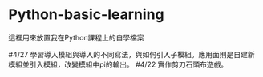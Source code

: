 # Python-basic-learning
這裡用來放置我在Python課程上的自學檔案

#4/27 學習導入模組與導入的不同寫法，與如何引入子模組。應用面則是自建新模組並引入模組，改變模組中pi的輸出。
#4/22 實作剪刀石頭布遊戲。
